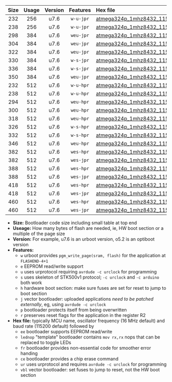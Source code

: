 |Size|Usage|Version|Features|Hex file|
|:-:|:-:|:-:|:-:|:--|
|232|256|u7.6|`w-u-jpr`|[atmega324p_1mhz8432_115200bps_ur_vbl.hex](https://raw.githubusercontent.com/stefanrueger/urboot/main/atmega324p_1mhz8432_115200bps_ur_vbl.hex)|
|238|256|u7.6|`w-u-jpr`|[atmega324p_1mhz8432_115200bps_lednop_ur_vbl.hex](https://raw.githubusercontent.com/stefanrueger/urboot/main/atmega324p_1mhz8432_115200bps_lednop_ur_vbl.hex)|
|298|384|u7.6|`weu-jpr`|[atmega324p_1mhz8432_115200bps_ee_ur_vbl.hex](https://raw.githubusercontent.com/stefanrueger/urboot/main/atmega324p_1mhz8432_115200bps_ee_ur_vbl.hex)|
|304|384|u7.6|`weu-jpr`|[atmega324p_1mhz8432_115200bps_ee_lednop_ur_vbl.hex](https://raw.githubusercontent.com/stefanrueger/urboot/main/atmega324p_1mhz8432_115200bps_ee_lednop_ur_vbl.hex)|
|322|384|u7.6|`weu-jpr`|[atmega324p_1mhz8432_115200bps_ee_lednop_fr_ur_vbl.hex](https://raw.githubusercontent.com/stefanrueger/urboot/main/atmega324p_1mhz8432_115200bps_ee_lednop_fr_ur_vbl.hex)|
|330|384|u7.6|`w-s-jpr`|[atmega324p_1mhz8432_115200bps_vbl.hex](https://raw.githubusercontent.com/stefanrueger/urboot/main/atmega324p_1mhz8432_115200bps_vbl.hex)|
|336|384|u7.6|`w-s-jpr`|[atmega324p_1mhz8432_115200bps_lednop_vbl.hex](https://raw.githubusercontent.com/stefanrueger/urboot/main/atmega324p_1mhz8432_115200bps_lednop_vbl.hex)|
|350|384|u7.6|`weu-jpr`|[atmega324p_1mhz8432_115200bps_ee_lednop_fr_ce_ur_vbl.hex](https://raw.githubusercontent.com/stefanrueger/urboot/main/atmega324p_1mhz8432_115200bps_ee_lednop_fr_ce_ur_vbl.hex)|
|232|512|u7.6|`w-u-hpr`|[atmega324p_1mhz8432_115200bps_ur.hex](https://raw.githubusercontent.com/stefanrueger/urboot/main/atmega324p_1mhz8432_115200bps_ur.hex)|
|238|512|u7.6|`w-u-hpr`|[atmega324p_1mhz8432_115200bps_lednop_ur.hex](https://raw.githubusercontent.com/stefanrueger/urboot/main/atmega324p_1mhz8432_115200bps_lednop_ur.hex)|
|294|512|u7.6|`weu-hpr`|[atmega324p_1mhz8432_115200bps_ee_ur.hex](https://raw.githubusercontent.com/stefanrueger/urboot/main/atmega324p_1mhz8432_115200bps_ee_ur.hex)|
|300|512|u7.6|`weu-hpr`|[atmega324p_1mhz8432_115200bps_ee_lednop_ur.hex](https://raw.githubusercontent.com/stefanrueger/urboot/main/atmega324p_1mhz8432_115200bps_ee_lednop_ur.hex)|
|318|512|u7.6|`weu-hpr`|[atmega324p_1mhz8432_115200bps_ee_lednop_fr_ur.hex](https://raw.githubusercontent.com/stefanrueger/urboot/main/atmega324p_1mhz8432_115200bps_ee_lednop_fr_ur.hex)|
|326|512|u7.6|`w-s-hpr`|[atmega324p_1mhz8432_115200bps.hex](https://raw.githubusercontent.com/stefanrueger/urboot/main/atmega324p_1mhz8432_115200bps.hex)|
|332|512|u7.6|`w-s-hpr`|[atmega324p_1mhz8432_115200bps_lednop.hex](https://raw.githubusercontent.com/stefanrueger/urboot/main/atmega324p_1mhz8432_115200bps_lednop.hex)|
|346|512|u7.6|`weu-hpr`|[atmega324p_1mhz8432_115200bps_ee_lednop_fr_ce_ur.hex](https://raw.githubusercontent.com/stefanrueger/urboot/main/atmega324p_1mhz8432_115200bps_ee_lednop_fr_ce_ur.hex)|
|382|512|u7.6|`wes-hpr`|[atmega324p_1mhz8432_115200bps_ee.hex](https://raw.githubusercontent.com/stefanrueger/urboot/main/atmega324p_1mhz8432_115200bps_ee.hex)|
|382|512|u7.6|`wes-jpr`|[atmega324p_1mhz8432_115200bps_ee_vbl.hex](https://raw.githubusercontent.com/stefanrueger/urboot/main/atmega324p_1mhz8432_115200bps_ee_vbl.hex)|
|388|512|u7.6|`wes-hpr`|[atmega324p_1mhz8432_115200bps_ee_lednop.hex](https://raw.githubusercontent.com/stefanrueger/urboot/main/atmega324p_1mhz8432_115200bps_ee_lednop.hex)|
|388|512|u7.6|`wes-jpr`|[atmega324p_1mhz8432_115200bps_ee_lednop_vbl.hex](https://raw.githubusercontent.com/stefanrueger/urboot/main/atmega324p_1mhz8432_115200bps_ee_lednop_vbl.hex)|
|418|512|u7.6|`wes-hpr`|[atmega324p_1mhz8432_115200bps_ee_lednop_fr.hex](https://raw.githubusercontent.com/stefanrueger/urboot/main/atmega324p_1mhz8432_115200bps_ee_lednop_fr.hex)|
|418|512|u7.6|`wes-jpr`|[atmega324p_1mhz8432_115200bps_ee_lednop_fr_vbl.hex](https://raw.githubusercontent.com/stefanrueger/urboot/main/atmega324p_1mhz8432_115200bps_ee_lednop_fr_vbl.hex)|
|460|512|u7.6|`wes-hpr`|[atmega324p_1mhz8432_115200bps_ee_lednop_fr_ce.hex](https://raw.githubusercontent.com/stefanrueger/urboot/main/atmega324p_1mhz8432_115200bps_ee_lednop_fr_ce.hex)|
|460|512|u7.6|`wes-jpr`|[atmega324p_1mhz8432_115200bps_ee_lednop_fr_ce_vbl.hex](https://raw.githubusercontent.com/stefanrueger/urboot/main/atmega324p_1mhz8432_115200bps_ee_lednop_fr_ce_vbl.hex)|

- **Size:** Bootloader code size including small table at top end
- **Useage:** How many bytes of flash are needed, ie, HW boot section or a multiple of the page size
- **Version:** For example, u7.6 is an urboot version, o5.2 is an optiboot version
- **Features:**
  + `w` urboot provides `pgm_write_page(sram, flash)` for the application at `FLASHEND-4+1`
  + `e` EEPROM read/write support
  + `u` uses urprotocol requiring `avrdude -c urclock` for programming
  + `s` uses skeleton of STK500v1 protocol; `-c urclock` and `-c arduino` both work
  + `h` hardware boot section: make sure fuses are set for reset to jump to boot section
  + `j` vector bootloader: uploaded applications *need to be patched externally*, eg, using `avrdude -c urclock`
  + `p` bootloader protects itself from being overwritten
  + `r` preserves reset flags for the application in the register R2
- **Hex file:** typically MCU name, oscillator frequency (16 MHz default) and baud rate (115200 default) followed by
  + `ee` bootloader supports EEPROM read/write
  + `lednop` "template" bootloader contains `mov rx,rx` nops that can be replaced to toggle LEDs
  + `fr` bootloader provides non-essential code for smoother error handing
  + `ce` bootloader provides a chip erase command
  + `ur` uses urprotocol and requires `avrdude -c urclock` for programming
  + `vbl` vector bootloader: set fuses to jump to reset, not the HW boot section
